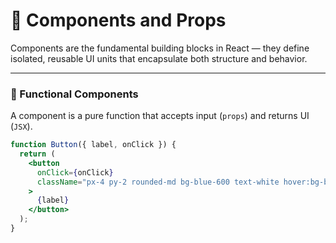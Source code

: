 # 🧱 Components and Props

Components are the fundamental building blocks in React — they define isolated, reusable UI units that encapsulate both structure and behavior.

---

### 🧩 Functional Components
A component is a pure function that accepts input (`props`) and returns UI (`JSX`).

```jsx
function Button({ label, onClick }) {
  return (
    <button
      onClick={onClick}
      className="px-4 py-2 rounded-md bg-blue-600 text-white hover:bg-blue-700"
    >
      {label}
    </button>
  );
}
